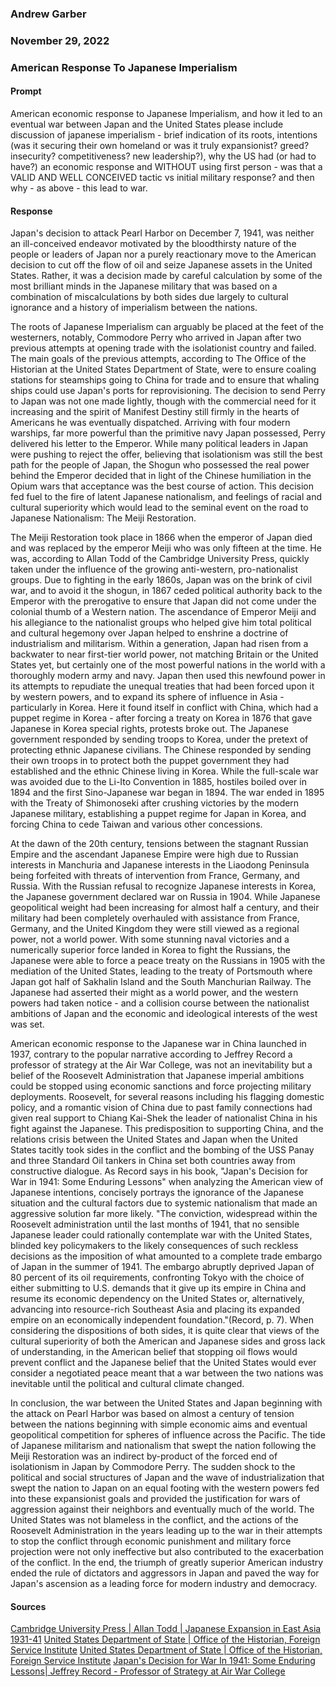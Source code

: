 ### Andrew Garber
### November 29, 2022
### American Response To Japanese Imperialism

#### Prompt
American economic response to Japanese Imperialism, and how it led to an eventual war between Japan and the United States 
please include discussion of japanese imperialism - brief indication of its roots, intentions (was it securing their own homeland or was it truly expansionist? greed? insecurity? competitiveness? new leadership?), why the US had  (or had to have?) an economic response and WITHOUT using first person - was that a VALID AND WELL CONCEIVED tactic vs initial military response? and then why - as above - this lead to war. 

#### Response

Japan's decision to attack Pearl Harbor on December 7, 1941, was neither an ill-conceived endeavor motivated by the bloodthirsty nature of the people or leaders of Japan nor a purely reactionary move to the American decision to cut off the flow of oil and seize Japanese assets in the United States. Rather, it was a decision made by careful calculation by some of the most brilliant minds in the Japanese military that was based on a combination of miscalculations by both sides due largely to cultural ignorance and a history of imperialism between the nations. 

The roots of Japanese Imperialism can arguably be placed at the feet of the westerners, notably, Commodore Perry who arrived in Japan after two previous attempts at opening trade with the isolationist country and failed. The main goals of the previous attempts, according to The Office of the Historian at the United States Department of State, were to ensure coaling stations for steamships going to China for trade and to ensure that whaling ships could use Japan's ports for reprovisioning. The decision to send Perry to Japan was not one made lightly, though with the commercial need for it increasing and the spirit of Manifest Destiny still firmly in the hearts of Americans he was eventually dispatched. Arriving with four modern warships, far more powerful than the primitive navy Japan possessed, Perry delivered his letter to the Emperor. While many political leaders in Japan were pushing to reject the offer, believing that isolationism was still the best path for the people of Japan, the Shogun who possessed the real power behind the Emperor decided that in light of the Chinese humiliation in the Opium wars that acceptance was the best course of action. This decision fed fuel to the fire of latent Japanese nationalism, and feelings of racial and cultural superiority which would lead to the seminal event on the road to Japanese Nationalism: The Meiji Restoration.

The Meiji Restoration took place in 1866 when the emperor of Japan died and was replaced by the emperor Meiji who was only fifteen at the time. He was, according to Allan Todd of the Cambridge University Press, quickly taken under the influence of the growing anti-western, pro-nationalist groups. Due to fighting in the early 1860s, Japan was on the brink of civil war, and to avoid it the shogun, in 1867 ceded political authority back to the Emperor with the prerogative to ensure that Japan did not come under the colonial thumb of a Western nation. The ascendance of Emperor Meiji and his allegiance to the nationalist groups who helped give him total political and cultural hegemony over Japan helped to enshrine a doctrine of industrialism and militarism. Within a generation, Japan had risen from a backwater to near first-tier world power, not matching Britain or the United States yet, but certainly one of the most powerful nations in the world with a thoroughly modern army and navy. Japan then used this newfound power in its attempts to repudiate the unequal treaties that had been forced upon it by western powers, and to expand its sphere of influence in Asia - particularly in Korea. Here it found itself in conflict with China, which had a puppet regime in Korea - after forcing a treaty on Korea in 1876 that gave Japanese in Korea special rights, protests broke out. The Japanese government responded by sending troops to Korea, under the pretext of protecting ethnic Japanese civilians. The Chinese responded by sending their own troops in to protect both the puppet government they had established and the ethnic Chinese living in Korea. While the full-scale war was avoided due to the Li-Ito Convention in 1885, hostiles boiled over in 1894 and the first Sino-Japanese war began in 1894. The war ended in 1895 with the Treaty of Shimonoseki after crushing victories by the modern Japanese military, establishing a puppet regime for Japan in Korea, and forcing China to cede Taiwan and various other concessions.

At the dawn of the 20th century, tensions between the stagnant Russian Empire and the ascendant Japanese Empire were high due to Russian interests in Manchuria and Japanese interests in the Liaodong Peninsula being forfeited with threats of intervention from France, Germany, and Russia. With the Russian refusal to recognize Japanese interests in Korea, the Japanese government declared war on Russia in 1904. While Japanese geopolitical weight had been increasing for almost half a century, and their military had been completely overhauled with assistance from France, Germany, and the United Kingdom they were still viewed as a regional power, not a world power. With some stunning naval victories and a numerically superior force landed in Korea to fight the Russians, the Japanese were able to force a peace treaty on the Russians in 1905 with the mediation of the United States, leading to the treaty of Portsmouth where Japan got half of Sakhalin Island and the South Manchurian Railway. The Japanese had asserted their might as a world power, and the western powers had taken notice - and a collision course between the nationalist ambitions of Japan and the economic and ideological interests of the west was set.

American economic response to the Japanese war in China launched in 1937, contrary to the popular narrative according to Jeffrey Record a professor of strategy at the Air War College, was not an inevitability but a belief of the Roosevelt Administration that Japanese imperial ambitions could be stopped using economic sanctions and force projecting military deployments. Roosevelt, for several reasons including his flagging domestic policy, and a romantic vision of China due to past family connections had given real support to Chiang Kai-Shek the leader of nationalist China in his fight against the Japanese. This predisposition to supporting China, and the relations crisis between the United States and Japan when the United States tacitly took sides in the conflict and the bombing of the USS Panay and three Standard Oil tankers in China set both countries away from constructive dialogue. As Record says in his book, "Japan's Decision for War in 1941: Some Enduring Lessons" when analyzing the American view of Japanese intentions, concisely portrays the ignorance of the Japanese situation and the cultural factors due to systemic nationalism that made an aggressive solution far more likely.  "The conviction, widespread within the Roosevelt administration until the last months of 1941, that no sensible Japanese leader could rationally contemplate war with the United States, blinded key policymakers to the likely consequences of such reckless decisions as the imposition of what amounted to a complete trade embargo of Japan in the summer of 1941. The embargo abruptly deprived Japan of 80 percent of its oil requirements, confronting Tokyo with the choice of either submitting to U.S. demands that it give up its empire in China and resume its economic dependency on the United States or, alternatively, advancing into resource-rich Southeast Asia and placing its expanded empire on an economically independent foundation."(Record, p. 7). When considering the dispositions of both sides, it is quite clear that views of the cultural superiority of both the American and Japanese sides and gross lack of understanding, in the American belief that stopping oil flows would prevent conflict and the Japanese belief that the United States would ever consider a negotiated peace meant that a war between the two nations was inevitable until the political and cultural climate changed.

In conclusion, the war between the United States and Japan beginning with the attack on Pearl Harbor was based on almost a century of tension between the nations beginning with simple economic aims and eventual geopolitical competition for spheres of influence across the Pacific. The tide of Japanese militarism and nationalism that swept the nation following the Meiji Restoration was an indirect by-product of the forced end of isolationism in Japan by Commodore Perry. The sudden shock to the political and social structures of Japan and the wave of industrialization that swept the nation to Japan on an equal footing with the western powers fed into these expansionist goals and provided the justification for wars of aggression against their neighbors and eventually much of the world. The United States was not blameless in the conflict, and the actions of the Roosevelt Administration in the years leading up to the war in their attempts to stop the conflict through economic punishment and military force projection were not only ineffective but also contributed to the exacerbation of the conflict. In the end, the triumph of greatly superior American industry ended the rule of dictators and aggressors in Japan and paved the way for Japan's ascension as a leading force for modern industry and democracy. 



#### Sources
[Cambridge University Press | Allan Todd | Japanese Expansion in East Asia 1931-41](https://assets.cambridge.org/97811075/56287/excerpt/9781107556287_excerpt.pdf)
[United States  Department of State | Office of the Historian, Foreign Service Institute](https://history.state.gov/milestones/1937-1945/pearl-harbor)
[United States Department of State | Office of the Historian, Foreign Service Institute](https://history.state.gov/milestones/1830-1860/opening-to-japan#.)
[Japan's Decision for War In 1941: Some Enduring Lessons| Jeffrey Record - Professor of Strategy at Air War College](Media/Japans_decision_for_war_1941_record.pdf) 
